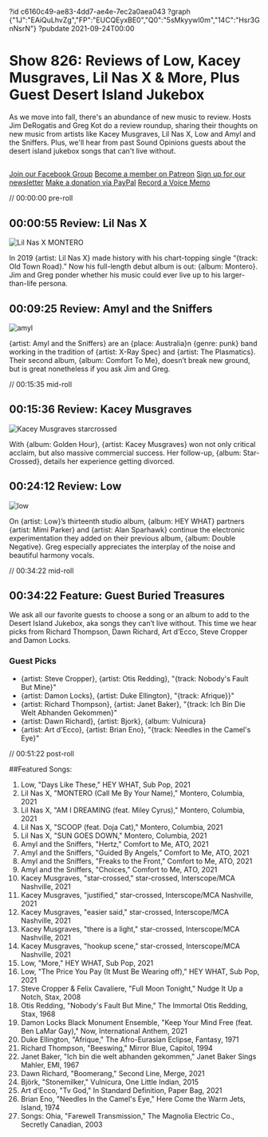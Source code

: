 ?id c6160c49-ae83-4dd7-ae4e-7ec2a0aea043
?graph {"1J":"EAiQuLhvZg","FP":"EUCQEyxBE0","Q0":"5sMkyywI0m","14C":"Hsr3GnNsrN"}
?pubdate 2021-09-24T00:00
# Show 826: Reviews of Low, Kacey Musgraves, Lil Nas X & More, Plus Guest Desert Island Jukebox

As we move into fall, there's an abundance of new music to review. Hosts Jim DeRogatis and Greg Kot do a review roundup, sharing their thoughts on new music from artists like Kacey Musgraves, Lil Nas X, Low and Amyl and the Sniffers. Plus, we'll hear from past Sound Opinions guests about the desert island jukebox songs that can't live without. 

##
[Join our Facebook Group](https://bit.ly/3sivr9T)
[Become a member on Patreon](https://bit.ly/3slWZvc)
[Sign up for our newsletter](https://bit.ly/3eEvRnG)
[Make a donation via PayPal](https://bit.ly/3dmt9lU)
[Record a Voice Memo](https://bit.ly/2RyD5Ah)

// 00:00:00 pre-roll

## 00:00:55 Review: Lil Nas X

![Lil Nas X MONTERO](https://static.soundopinions.org/assets/826/1J12.jpg)

In 2019 {artist: Lil Nas X} made history with his chart-topping single “{track: Old Town Road}.” Now his full-length debut album is out: {album: Montero}. Jim and Greg ponder whether his music could ever live up to his larger-than-life persona.

## 00:09:25 Review: Amyl and the Sniffers
![amyl](https://static.soundopinions.org/images/2021/amyl.jpeg)

{artist: Amyl and the Sniffers} are an {place: Australia}n {genre: punk} band working in the tradition of {artist: X-Ray Spec} and {artist: The Plasmatics}. Their second album, {album: Comfort To Me}, doesn’t break new ground, but is great nonetheless if you ask Jim and Greg.


// 00:15:35 mid-roll

## 00:15:36 Review: Kacey Musgraves

![Kacey Musgraves starcrossed](https://static.soundopinions.org/assets/826/Q012.jpg)

With {album: Golden Hour}, {artist: Kacey Musgraves} won not only critical acclaim, but also massive commercial success. Her follow-up, {album: Star-Crossed}, details her experience getting divorced. 


## 00:24:12 Review: Low
![low](https://static.soundopinions.org/images/2021/low-hey-what.jpeg)

On {artist: Low}’s thirteenth studio album, {album: HEY WHAT} partners {artist: Mimi Parker} and {artist: Alan Sparhawk} continue the electronic experimentation they added on their previous album, {album: Double Negative}. Greg especially appreciates the interplay of the noise and beautiful harmony vocals. 


// 00:34:22 mid-roll

## 00:34:22 Feature: Guest Buried Treasures

We ask all our favorite guests to choose a song or an album to add to the Desert Island Jukebox, aka songs they can’t live without. This time we hear picks from Richard Thompson, Dawn Richard, Art d’Ecco, Steve Cropper and Damon Locks.

### Guest Picks
- {artist: Steve Cropper}, {artist: Otis Redding}, "{track: Nobody's Fault But Mine}"
- {artist: Damon Locks}, {artist: Duke Ellington}, "{track: Afrique}}"
- {artist: Richard Thompson}, {artist: Janet Baker}, "{track: Ich Bin Die Welt Abhanden Gekommen}" 
- {artist: Dawn Richard}, {artist: Bjork}, {album: Vulnicura}
- {artist: Art d'Ecco}, {artist: Brian Eno}, "{track: Needles in the Camel's Eye}"


// 00:51:22 post-roll


##Featured Songs:
1. Low, "Days Like These," HEY WHAT, Sub Pop, 2021
1. Lil Nas X, "MONTERO (Call Me By Your Name)," Montero, Columbia, 2021
1. Lil Nas X, "AM I DREAMING (feat. Miley Cyrus)," Montero, Columbia, 2021
1. Lil Nas X, "SCOOP (feat. Doja Cat)," Montero, Columbia, 2021
1. Lil Nas X, "SUN GOES DOWN," Montero, Columbia, 2021
1. Amyl and the Sniffers, "Hertz," Comfort to Me, ATO, 2021
1. Amyl and the Sniffers, "Guided By Angels," Comfort to Me, ATO, 2021
1. Amyl and the Sniffers, "Freaks to the Front," Comfort to Me, ATO, 2021
1. Amyl and the Sniffers, "Choices," Comfort to Me, ATO, 2021
1. Kacey Musgraves, "star-crossed," star-crossed, Interscope/MCA Nashville, 2021
1. Kacey Musgraves, "justified," star-crossed, Interscope/MCA Nashville, 2021
1. Kacey Musgraves, "easier said," star-crossed, Interscope/MCA Nashville, 2021
1. Kacey Musgraves, "there is a light," star-crossed, Interscope/MCA Nashville, 2021
1. Kacey Musgraves, "hookup scene," star-crossed, Interscope/MCA Nashville, 2021
1. Low, "More," HEY WHAT, Sub Pop, 2021
1. Low, "The Price You Pay (It Must Be Wearing off)," HEY WHAT, Sub Pop, 2021
1. Steve Cropper & Felix Cavaliere, "Full Moon Tonight," Nudge It Up a Notch, Stax, 2008
1. Otis Redding, "Nobody's Fault But Mine," The Immortal Otis Redding, Stax, 1968
1. Damon Locks Black Monument Ensemble, "Keep Your Mind Free (feat. Ben LaMar Gay)," Now, International Anthem, 2021
1. Duke Ellington, "Afrique," The Afro-Eurasian Eclipse, Fantasy, 1971
1. Richard Thompson, "Beeswing," Mirror Blue, Capitol, 1994
1. Janet Baker, "Ich bin die welt abhanden gekommen," Janet Baker Sings Mahler, EMI, 1967
1. Dawn Richard, "Boomerang," Second Line, Merge, 2021
1. Björk, "Stonemilker," Vulnicura, One Little Indian, 2015
1. Art d'Ecco, "Tv God," In Standard Definition, Paper Bag, 2021
1. Brian Eno, "Needles In the Camel's Eye," Here Come the Warm Jets, Island, 1974
1. Songs: Ohia, "Farewell Transmission," The Magnolia Electric Co., Secretly Canadian, 2003